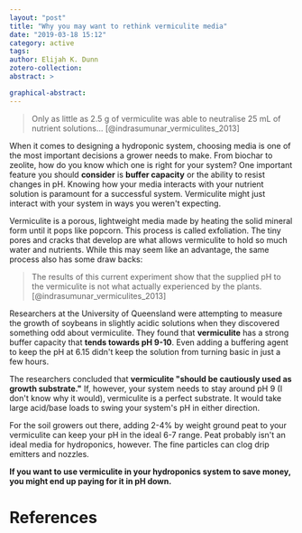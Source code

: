 ```yaml
---
layout: "post"
title: "Why you may want to rethink vermiculite media"
date: "2019-03-18 15:12"
category: active
tags:
author: Elijah K. Dunn
zotero-collection:
abstract: >

graphical-abstract:
---
```


> Only as little as 2.5 g of vermiculite was able to
neutralise 25 mL of nutrient solutions... [@indrasumunar_vermiculites_2013]

When it comes to designing a hydroponic system, choosing media is one of the most important decisions a grower needs to make. From biochar to zeolite, how do you know which one is right for your system? One important feature you should **consider** is **buffer capacity** or the ability to resist changes in pH. Knowing how your media interacts with your nutrient solution is paramount for a successful system. Vermiculite might just interact with your system in ways you weren't expecting.

Vermiculite is a porous, lightweight media made by heating the solid mineral form until it pops like popcorn. This process is called exfoliation. The tiny pores and cracks that develop are what allows vermiculite to hold so much water and nutrients. While this may seem like an advantage, the same process also has some draw backs:

> The results of this current experiment show that the supplied pH to the vermiculite is not what actually experienced by the plants. [@indrasumunar_vermiculites_2013]

Researchers at the University of Queensland were attempting to measure the growth of soybeans in slightly acidic solutions when they discovered something odd about vermiculite. They found that **vermiculite** has a strong buffer capacity that **tends towards pH 9-10**. Even adding a buffering agent to keep the pH at 6.15 didn't keep the solution from turning basic in just a few hours.

The researchers concluded that **vermiculite "should be cautiously used as growth substrate."** If, however, your system needs to stay around pH 9 (I don't know why it would), vermiculite is a perfect substrate. It would take large acid/base loads to swing your system's pH in either direction.

For the soil growers out there, adding 2-4% by weight ground peat to your vermiculite can keep your pH in the ideal 6-7 range. Peat probably isn't an ideal media for hydroponics, however. The fine particles can clog drip emitters and nozzles.

**If you want to use vermiculite in your hydroponics system to save money, you might end up paying for it in pH down.**

# References
